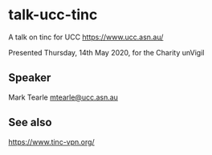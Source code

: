 # talk-ucc-tinc

A talk on tinc for UCC <https://www.ucc.asn.au/>

Presented Thursday, 14th May 2020, for the Charity unVigil

## Speaker

Mark Tearle 
mtearle@ucc.asn.au

## See also

<https://www.tinc-vpn.org/>
